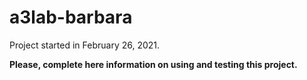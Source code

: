 ﻿# a3lab-barbara

Project started in February 26, 2021.


**Please, complete here information on using and testing this project.**
